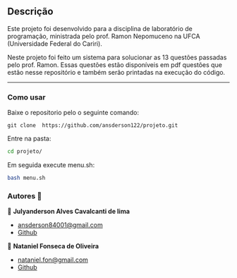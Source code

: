 
## Descrição 

Este projeto foi desenvolvido para a disciplina de laboratório de programação, ministrada pelo prof. Ramon Nepomuceno na UFCA (Universidade Federal do Cariri).

Neste projeto foi feito um sistema para solucionar as 13 questões passadas pelo prof. Ramon. Essas questões estão disponíveis em pdf questões que estão nesse repositório e também serão printadas na execução do código.  

<hr>

### Como usar 

Baixe o repositorio pelo o seguinte comando:
```git
git clone  https://github.com/ansderson122/projeto.git
```
Entre na pasta:
```bash
cd projeto/
```
Em seguida execute menu.sh:
```bash
bash menu.sh
```

### Autores :busts_in_silhouette:
:bust_in_silhouette: __Julyanderson Alves Cavalcanti de lima__
* ansderson84001@gmail.com
* [Github](https://github.com/ansderson122)
  
:bust_in_silhouette: __Nataniel Fonseca de Oliveira__
* nataniel.fon@gmail.com 
* [Github](https://github.com/nathanmorgen)